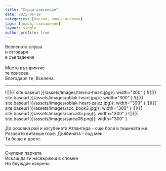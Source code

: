 ```yaml
---
title: "Сърца навсякъде"
date: 2025-06-19
categories: [поезия, лични вселени]
tags: [знаци, съвпадения]
layout: single
author_profile: true
---
```


Вселената слуша<br/>
и отговаря<br/>
в съвпадения.<br/>
<br/>
Моето възприятие<br/>
те призова.<br/>
Благодаря ти, Вселена.<br/>
<hr/>

![]({{ site.baseurl }}/assets/images/trevno-heart.jpg){: width="300" }
![]({{ site.baseurl }}/assets/images/oblak-heart.jpg){: width="300" }
![]({{ site.baseurl }}/assets/images/oblak-heart-zalez.jpg){: width="300" }
![]({{ site.baseurl }}/assets/images/soc_book3.jpg){: width="300" }
![]({{ site.baseurl }}/assets/images/sarca05.png){: width="300" }
![]({{ site.baseurl }}/assets/images/sarca06.png){: width="300" }



До розовия рай и изгубената Атлантида - още боли в тишината ми.<br/>
Розовото витаеше горе. Дълбината - под мен.<br/>
Ти беше и двете.<br/>
<hr/>

Счупени парчета <br/>
Искаш да ги насвържеш в спомен<br/>
Но блуждае искрено<br/>